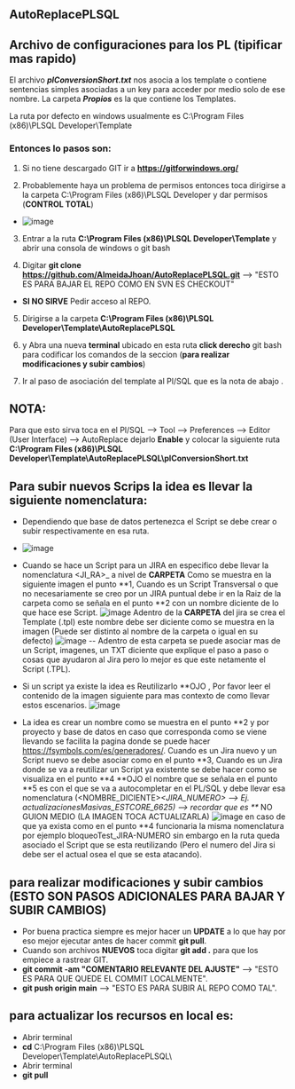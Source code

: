 ## AutoReplacePLSQL
## Archivo de configuraciones para los PL (tipificar mas rapido)


El archivo ***plConversionShort.txt*** nos asocia a los template o contiene sentencias simples asociadas a un key para acceder por medio solo de ese nombre.
La carpeta ***Propios*** es la que contiene los Templates.

La ruta por defecto en windows usualmente es C:\Program Files (x86)\PLSQL Developer\Template

### Entonces lo pasos son:

1. Si no tiene descargado GIT ir a **https://gitforwindows.org/**

2. Probablemente haya un problema de permisos entonces toca dirigirse a la carpeta C:\Program Files (x86)\PLSQL Developer y dar permisos (**CONTROL TOTAL**)
 * ![image](https://user-images.githubusercontent.com/86784290/200571185-a501ef5b-eb41-4381-8e9e-a4ec5612ee9b.png)
 
3. Entrar a la ruta **C:\Program Files (x86)\PLSQL Developer\Template** y abrir una consola de windows o git bash

4. Digitar           **git clone https://github.com/AlmeidaJhoan/AutoReplacePLSQL.git**    --> "ESTO ES PARA BAJAR EL REPO COMO EN SVN ES CHECKOUT"
  * __SI NO SIRVE__ Pedir acceso al REPO.

5. Dirigirse a la carpeta **C:\Program Files (x86)\PLSQL Developer\Template\AutoReplacePLSQL**

6. y Abra una nueva **terminal** ubicado en esta ruta **click derecho**  git bash para codificar los comandos de la seccion (__para realizar modificaciones y subir cambios__)

7. Ir al paso de asociación del template al Pl/SQL que es la nota de abajo .

## NOTA:

Para que esto sirva toca en el Pl/SQL --> Tool --> Preferences --> Editor (User Interface) --> AutoReplace dejarlo **Enable** y colocar la siguiente ruta 
**C:\Program Files (x86)\PLSQL Developer\Template\AutoReplacePLSQL\plConversionShort.txt**

## Para subir nuevos Scrips la idea es llevar la siguiente nomenclatura:
* Dependiendo que base de datos pertenezca el Script se debe crear o subir respectivamente en esa ruta. 

* ![image](https://user-images.githubusercontent.com/86784290/200571552-f13aacc1-a9ce-40a2-bcb0-fc82ea81d9ed.png)

* Cuando se hace un Script para un JIRA en especifico debe llevar la nomenclatura <JI_RA>_<NOMBRE-DICIENTE> a nivel de **CARPETA** Como se muestra en la siguiente imagen el punto **1, Cuando es un Script Transversal o que no necesariamente se creo por un JIRA puntual debe ir en la Raiz de la carpeta como se señala en el punto **2 con un nombre diciente de lo que hace ese Script. 
 ![image](https://user-images.githubusercontent.com/86784290/200573226-dda77666-1131-4bc9-ad2a-40c19de388a1.png)
 Adentro de la **CARPETA** del jira se crea el Template (.tpl) este nombre debe ser diciente como se muestra en la imagen (Puede ser distinto al nombre de la carpeta o igual en su defecto) ![image](https://user-images.githubusercontent.com/86784290/200574078-e31608d5-3e79-4b11-86aa-1bd7559c9ee7.png)
-- Adentro de esta carpeta se puede asociar mas de un Script, imagenes, un TXT diciente que explique el paso a paso o cosas que ayudaron al Jira pero lo mejor es que este netamente el Script (.TPL).
 
* Si un script ya existe la idea es Reutilizarlo **OJO , Por favor leer el contenido de la imagen siguiente para mas contexto de como llevar estos escenarios.
 ![image](https://user-images.githubusercontent.com/86784290/200575817-210dec7b-2077-4be8-802a-e1c848b25298.png)
 
* La idea es crear un nombre como se muestra en el punto **2 y por proyecto y base de datos en caso que corresponda como se viene llevando se facilita la pagina donde se puede hacer https://fsymbols.com/es/generadores/.
 Cuando es un Jira nuevo y un Script nuevo se debe asociar como en el punto **3, Cuando es un Jira donde se va a reutilizar un Script ya existente se debe hacer como se visualiza en el punto **4 **OJO el nombre que se señala en el punto **5 es con el que se va a autocompletar en el PL/SQL y debe llevar esa nomenclatura (<NOMBRE_DICIENTE>_<JIRA_NUMERO> --> Ej. actualizacionesMasivas_ESTCORE_6625) --> recordar que es **_ NO GUION MEDIO (LA IMAGEN TOCA ACTUALIZARLA) ![image](https://user-images.githubusercontent.com/86784290/200578396-afd19a9b-dbe7-4d43-99cc-bbe58b757ee3.png) en caso de que ya exista como en el punto **4 funcionaria la misma nomenclatura por ejemplo bloqueoTest_JIRA-NUMERO sin embargo en la ruta queda asociado el Script que se esta reutilizando (Pero el numero del Jira si debe ser el actual osea el que se esta atacando).
 
 ## para realizar modificaciones y subir cambios (ESTO SON PASOS ADICIONALES PARA BAJAR Y SUBIR CAMBIOS)

* Por buena practica siempre es mejor hacer un **UPDATE** a lo que hay por eso mejor ejecutar antes de hacer commit **git pull**.
* Cuando son archivos **NUEVOS** toca digitar **git add .** para que los empiece a rastrear GIT.
* **git commit -am "COMENTARIO RELEVANTE DEL AJUSTE"**    --> "ESTO ES PARA QUE QUEDE EL COMMIT LOCALMENTE".
* **git push origin main** --> "ESTO ES PARA SUBIR AL REPO COMO TAL".

## para actualizar los recursos en local es:
  * Abrir terminal
  * **cd** C:\Program Files (x86)\PLSQL Developer\Template\AutoReplacePLSQL\
  * Abrir terminal
  * **git pull**
